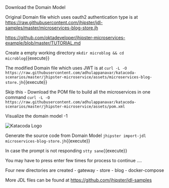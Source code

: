 Download the Domain Model

Original Domain file which uses oauth2 authentication type is at 
https://raw.githubusercontent.com/jhipster/jdl-samples/master/microservices-blog-store.jh

https://github.com/oktadeveloper/jhipster-microservices-example/blob/master/TUTORIAL.md

Create a empty working directory
`mkdir microblog && cd microblog`{{execute}}

The modified Domain file which uses JWT is at
`curl -L -O https://raw.githubusercontent.com/adhulappanavar/katacoda-scenarios/master/jhipster-microservice/assets/microservices-blog-store.jh`{{execute}}

Skip this - Download the POM file to build all the microservices in one command
`curl -L -O https://raw.githubusercontent.com/adhulappanavar/katacoda-scenarios/master/jhipster-microservice/assets/pom.xml`


Visualize the domain model -1 

![Katacoda Logo](/anildhulappanavar/scenarios/jhipster-microservice/assets/DomianArchitectureUsingJHStudio.png)

Generate the source code from Domain Model
`jhipster import-jdl microservices-blog-store.jh`{{execute}}

In case the prompt is not responding
`stty sane`{{execute}}

You may have to press enter few times for process to continue ....

Four new directories are created
    - gateway
    - store
    - blog
    - docker-compose


More JDL files can be found at https://github.com/jhipster/jdl-samples

